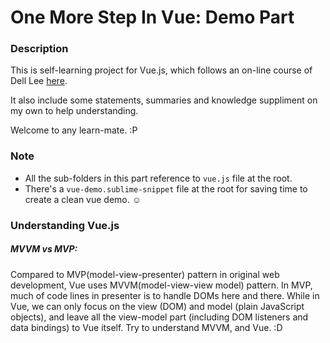 # One More Step In Vue: Demo Part

### Description

This is self-learning project for Vue.js, which follows an on-line course of Dell Lee [here](https://coding.imooc.com/class/203.html).

It also include some statements, summaries and knowledge suppliment on my own to help understanding.

Welcome to any learn-mate. :P


### Note

- All the sub-folders in this part reference to `vue.js` file at the root.
- There's a `vue-demo.sublime-snippet` file at the root for saving time to create a clean vue demo. ☺️


### Understanding Vue.js

##### MVVM vs MVP:

Compared to MVP(model-view-presenter) pattern in original web development, Vue uses MVVM(model-view-view model) pattern. In MVP, much of code lines in presenter is to handle DOMs here and there. While in Vue, we can only focus on the view (DOM) and model (plain JavaScript objects), and leave all the view-model part (including DOM listeners and data bindings) to Vue itself. Try to understand MVVM, and Vue. :D